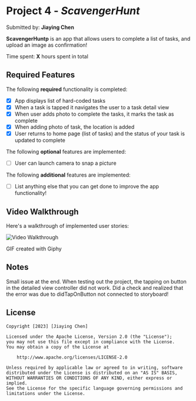 # Project 4 - *ScavengerHunt*

Submitted by: **Jiaying Chen**

**ScavengerHuntp** is an app that allows users to complete a list of tasks, and upload an image as confirmation!

Time spent: **X** hours spent in total

## Required Features

The following **required** functionality is completed:

- [x] App displays list of hard-coded tasks
- [x] When a task is tapped it navigates the user to a task detail view
- [x] When user adds photo to complete the tasks, it marks the task as complete
- [x] When adding photo of task, the location is added
- [x] User returns to home page (list of tasks) and the status of your task is updated to complete
 
The following **optional** features are implemented:

- [ ] User can launch camera to snap a picture	

The following **additional** features are implemented:

- [ ] List anything else that you can get done to improve the app functionality!

## Video Walkthrough

Here's a walkthrough of implemented user stories:

<img src='https://media1.giphy.com/media/qTG3grpcZJyGiWVFcw/giphy.gif' title='Video Walkthrough' width='' alt='Video Walkthrough' />

GIF created with Giphy 


## Notes

Small issue at the end. When testing out the project, the tapping on button in the detailed view controller did not work. Did a check and realized that the error was due to didTapOnButton not connected to storyboard!

## License

    Copyright [2023] [Jiaying Chen]

    Licensed under the Apache License, Version 2.0 (the "License");
    you may not use this file except in compliance with the License.
    You may obtain a copy of the License at

        http://www.apache.org/licenses/LICENSE-2.0

    Unless required by applicable law or agreed to in writing, software
    distributed under the License is distributed on an "AS IS" BASIS,
    WITHOUT WARRANTIES OR CONDITIONS OF ANY KIND, either express or implied.
    See the License for the specific language governing permissions and
    limitations under the License.
